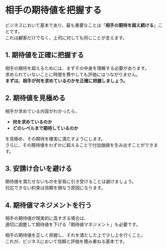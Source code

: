 # 相手の期待値を把握する

ビジネスにおいて基本であり、最も重要なことは「**相手の期待を超え続ける**」ことです。  
これは顧客だけでなく、上司に対しても同じことが言えます。  

## 1. 期待値を正確に把握する

相手の期待を超えるためには、まずその中身を理解する必要があります。  
求められていないことに時間を費やしても評価にはつながりません。  
**まずは、相手が何を求めているのかを正確に把握しましょう。**

## 2. 期待値を見極める

相手が求めている内容がわかったら、  
- **何を求めているのか**  
- **どのレベルまで期待しているのか**  

を見極め、その期待を確実に満たすようにします。  
さらに、その期待値をわずかに超えることで付加価値を生み出すことができます。  

## 3. 安請け合いを避ける

期待値を満たせないものを安易に引き受けることは避けましょう。  
対応できない約束は信頼を損なう原因になります。  

## 4. 期待値マネジメントを行う

相手の期待値が現実的に高すぎる場合は、  
適切に調整して期待値を下げる「期待値マネジメント」も必要です。  

相手の期待値を正しく把握し、それを満たした上で少し上を行くこと。  
これが、ビジネスにおいて信頼と評価を積み重ねる基本です。
